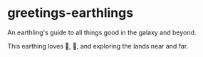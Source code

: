 # greetings-earthlings

An earthling's guide to all things good in the galaxy and beyond.

This earthing loves :book:, :pizza:, and exploring the lands near and far.
